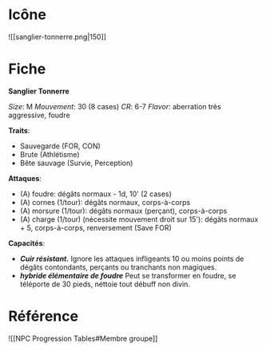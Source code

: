 
# Icône
![[sanglier-tonnerre.png|150]]

# Fiche
**Sanglier Tonnerre**

*Size*: M
*Mouvement*: 30 (8 cases)
*CR*: 6-7
*Flavor*: aberration très aggressive, foudre

**Traits**:
- Sauvegarde (FOR, CON)
- Brute (Athlétisme)
- Bête sauvage (Survie, Perception)

**Attaques**:
- (A) foudre: dégâts normaux - 1d, 10' (2 cases)
- (A) cornes (1/tour): dégâts normaux, corps-à-corps
- (A) morsure (1/tour): dégâts normaux (perçant), corps-à-corps
- (A) charge (1/tour) (nécessite mouvement droit sur 15'): dégâts normaux + 5, corps-à-corps, renversement (Save FOR)

**Capacités**:
- _**Cuir résistant.**_ Ignore les attaques infligeants 10 ou moins points de dégâts contondants, perçants ou tranchants non magiques.
- _**hybride élémentaire de foudre**_ Peut se transformer en foudre, se téléporte de 30 pieds, néttoie tout débuff non divin.

# Référence
![[NPC Progression Tables#Membre groupe]]
